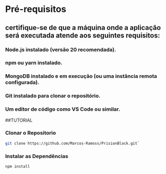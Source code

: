 

# Pré-requisitos
## certifique-se de que a máquina onde a aplicação será executada atende aos seguintes requisitos:

### Node.js instalado (versão 20 recomendada).
### npm ou yarn instalado.
### MongoDB instalado e em execução (ou uma instância remota configurada).
### Git instalado para clonar o repositório.
### Um editor de código como VS Code ou similar.

##TUTORIAL
### Clonar o Repositorio
```bash
git clone https://github.com/Marcos-Ramoss/PrisionBlack.git`
```
### Instalar as Dependências
```bash
npm install
```


